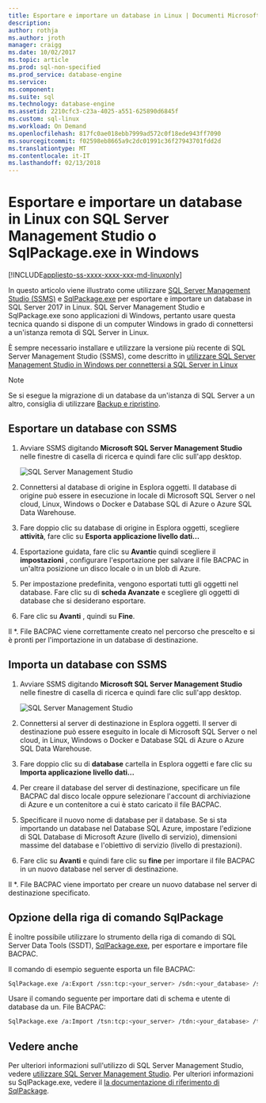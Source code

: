 ```yaml
---
title: Esportare e importare un database in Linux | Documenti Microsoft
description: 
author: rothja
ms.author: jroth
manager: craigg
ms.date: 10/02/2017
ms.topic: article
ms.prod: sql-non-specified
ms.prod_service: database-engine
ms.service: 
ms.component: 
ms.suite: sql
ms.technology: database-engine
ms.assetid: 2210cfc3-c23a-4025-a551-625890d6845f
ms.custom: sql-linux
ms.workload: On Demand
ms.openlocfilehash: 817fc0ae018ebb7999ad572c0f18ede943ff7090
ms.sourcegitcommit: f02598eb8665a9c2dc01991c36f27943701fdd2d
ms.translationtype: MT
ms.contentlocale: it-IT
ms.lasthandoff: 02/13/2018
---
```

# <a name="export-and-import-a-database-on-linux-with-ssms-or-sqlpackageexe-on-windows"></a>Esportare e importare un database in Linux con SQL Server Management Studio o SqlPackage.exe in Windows

[!INCLUDE[appliesto-ss-xxxx-xxxx-xxx-md-linuxonly](../includes/appliesto-ss-xxxx-xxxx-xxx-md-linuxonly.md)]

In questo articolo viene illustrato come utilizzare [SQL Server Management Studio (SSMS)](../ssms/download-sql-server-management-studio-ssms.md) e [SqlPackage.exe](https://msdn.microsoft.com/library/hh550080.aspx) per esportare e importare un database in SQL Server 2017 in Linux. SQL Server Management Studio e SqlPackage.exe sono applicazioni di Windows, pertanto usare questa tecnica quando si dispone di un computer Windows in grado di connettersi a un'istanza remota di SQL Server in Linux.

È sempre necessario installare e utilizzare la versione più recente di SQL Server Management Studio (SSMS), come descritto in [utilizzare SQL Server Management Studio in Windows per connettersi a SQL Server in Linux](sql-server-linux-develop-use-ssms.md)

> [!NOTE]
> Se si esegue la migrazione di un database da un'istanza di SQL Server a un altro, consiglia di utilizzare [Backup e ripristino](sql-server-linux-migrate-restore-database.md).

## <a name="export-a-database-with-ssms"></a>Esportare un database con SSMS

1. Avviare SSMS digitando **Microsoft SQL Server Management Studio** nelle finestre di casella di ricerca e quindi fare clic sull'app desktop.

    ![SQL Server Management Studio](./media/sql-server-linux-develop-use-ssms/ssms.png) 

2. Connettersi al database di origine in Esplora oggetti. Il database di origine può essere in esecuzione in locale di Microsoft SQL Server o nel cloud, Linux, Windows o Docker e Database SQL di Azure o Azure SQL Data Warehouse.

3. Fare doppio clic su database di origine in Esplora oggetti, scegliere **attività**, fare clic su **Esporta applicazione livello dati...**

4. Esportazione guidata, fare clic su **Avanti**e quindi scegliere il **impostazioni** , configurare l'esportazione per salvare il file BACPAC in un'altra posizione un disco locale o in un blob di Azure.

5. Per impostazione predefinita, vengono esportati tutti gli oggetti nel database. Fare clic su di **scheda Avanzate** e scegliere gli oggetti di database che si desiderano esportare.

6. Fare clic su **Avanti** , quindi su **Fine**.

Il *. File BACPAC viene correttamente creato nel percorso che prescelto e si è pronti per l'importazione in un database di destinazione.

## <a name="import-a-database-with-ssms"></a>Importa un database con SSMS

1. Avviare SSMS digitando **Microsoft SQL Server Management Studio** nelle finestre di casella di ricerca e quindi fare clic sull'app desktop.

    ![SQL Server Management Studio](./media/sql-server-linux-develop-use-ssms/ssms.png) 

2. Connettersi al server di destinazione in Esplora oggetti. Il server di destinazione può essere eseguito in locale di Microsoft SQL Server o nel cloud, in Linux, Windows o Docker e Database SQL di Azure o Azure SQL Data Warehouse.

3. Fare doppio clic su di **database** cartella in Esplora oggetti e fare clic su **Importa applicazione livello dati...**

4. Per creare il database del server di destinazione, specificare un file BACPAC dal disco locale oppure selezionare l'account di archiviazione di Azure e un contenitore a cui è stato caricato il file BACPAC.

5. Specificare il nuovo nome di database per il database. Se si sta importando un database nel Database SQL Azure, impostare l'edizione di SQL Database di Microsoft Azure (livello di servizio), dimensioni massime del database e l'obiettivo di servizio (livello di prestazioni).

6. Fare clic su **Avanti** e quindi fare clic su **fine** per importare il file BACPAC in un nuovo database nel server di destinazione.

Il *. File BACPAC viene importato per creare un nuovo database nel server di destinazione specificato.

## <a id="sqlpackage"></a> Opzione della riga di comando SqlPackage

È inoltre possibile utilizzare lo strumento della riga di comando di SQL Server Data Tools (SSDT), [SqlPackage.exe](https://msdn.microsoft.com/library/hh550080.aspx), per esportare e importare file BACPAC.

Il comando di esempio seguente esporta un file BACPAC:

```bash
SqlPackage.exe /a:Export /ssn:tcp:<your_server> /sdn:<your_database> /su:<username> /sp:<password> /tf:<path_to_bacpac>
```

Usare il comando seguente per importare dati di schema e utente di database da un. File BACPAC:

```bash
SqlPackage.exe /a:Import /tsn:tcp:<your_server> /tdn:<your_database> /tu:<username> /tp:<password> /sf:<path_to_bacpac>

```

## <a name="see-also"></a>Vedere anche
Per ulteriori informazioni sull'utilizzo di SQL Server Management Studio, vedere [utilizzare SQL Server Management Studio](https://msdn.microsoft.com/library/ms174173.aspx). Per ulteriori informazioni su SqlPackage.exe, vedere il [la documentazione di riferimento di SqlPackage](https://msdn.microsoft.com/library/hh550080.aspx).
